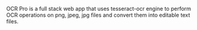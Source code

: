 OCR Pro is a full stack web app that uses tesseract-ocr engine to perform OCR operations on png, jpeg, jpg files and convert them into editable text files.
